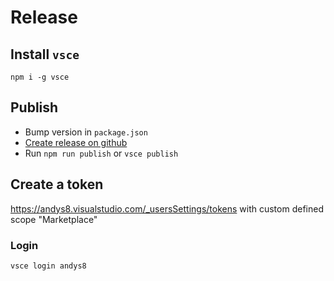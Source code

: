 # Release

## Install `vsce`

```shell
npm i -g vsce
```

## Publish

- Bump version in `package.json`
- [Create release on github](https://github.com/andys8/vscode-jest-snippets/releases/new)
- Run `npm run publish` or `vsce publish`

## Create a token

<https://andys8.visualstudio.com/_usersSettings/tokens>
with custom defined scope "Marketplace"

### Login

```shell
vsce login andys8
```


